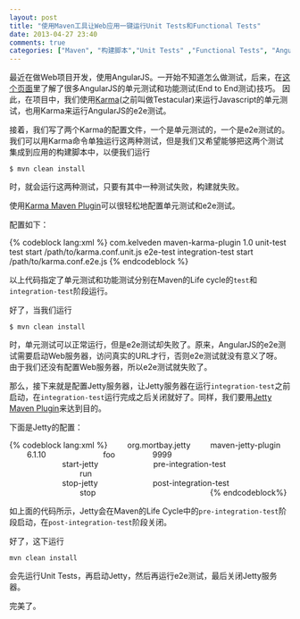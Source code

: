 ```yaml
---
layout: post
title: "使用Maven工具让Web应用一键运行Unit Tests和Functional Tests"
date: 2013-04-27 23:40
comments: true
categories: ["Maven", "构建脚本","Unit Tests" ,"Functional Tests", "AngularJS", "Karma"]
---
```


最近在做Web项目开发，使用AngularJS。一开始不知道怎么做测试，后来，在[这个页面](http://www.yearofmoo.com/2013/01/full-spectrum-testing-with-angularjs-and-testacular.html)里了解了很多AngularJS的单元测试和功能测试(End to End测试)技巧。 因此，在项目中，我们使用[Karma](http://karma-runner.github.io/0.8/index.html)(之前叫做Testacular)来运行Javascript的单元测试，也用Karma来运行AngularJS的e2e测试。

接着，我们写了两个Karma的配置文件，一个是单元测试的，一个是e2e测试的。我们可以用Karma命令单独运行这两种测试，但是我们又希望能够把这两个测试集成到应用的构建脚本中，以便我们运行

```
$ mvn clean install
```

时，就会运行这两种测试，只要有其中一种测试失败，构建就失败。

使用[Karma Maven Plugin](https://github.com/karma-runner/maven-karma-plugin)可以很轻松地配置单元测试和e2e测试。

配置如下：

<!-- more -->

{% codeblock lang:xml %}
<plugin>
	<groupId>com.kelveden</groupId>
	<artifactId>maven-karma-plugin</artifactId>
	<version>1.0</version>
	<executions>
    	<execution>
			<id>unit-test</id>
			<phase>test</phase>
            <goals>
				<goal>start</goal>
            </goals>
			<configuration>
        		<configFile>/path/to/karma.conf.unit.js</configFile>
    		</configuration>
        </execution>
        <execution>
			<id>e2e-test</id>
			<phase>integration-test</phase>
            <goals>
                <goal>start</goal>
            </goals>
			<configuration>
        		<configFile>/path/to/karma.conf.e2e.js</configFile>
    		</configuration>
        </execution>
    </executions>
</plugin>
{% endcodeblock %}

以上代码指定了单元测试和功能测试分别在Maven的Life cycle的`test`和`integration-test`阶段运行。

好了，当我们运行

```
$ mvn clean install
```

时，单元测试可以正常运行，但是e2e测试却失败了。原来，AngularJS的e2e测试需要启动Web服务器，访问真实的URL才行，否则e2e测试就没有意义了呀。
由于我们还没有配置Web服务器，所以e2e测试就失败了。

那么，接下来就是配置Jetty服务器，让Jetty服务器在运行`integration-test`之前启动，在`integration-test`运行完成之后关闭就好了。同样，我们要用[Jetty Maven Plugin](http://docs.codehaus.org/display/JETTY/Maven+Jetty+Plugin)来达到目的。

下面是Jetty的配置：

{% codeblock lang:xml %}
<plugin>
        <groupId>org.mortbay.jetty</groupId>
        <artifactId>maven-jetty-plugin</artifactId>
        <version>6.1.10</version>
        <configuration>
                <stopKey>foo</stopKey>
                <stopPort>9999</stopPort>
        </configuration>
        <executions>
                <execution>
                        <id>start-jetty</id>
                        <phase>pre-integration-test</phase>
                        <goals>
                                <goal>run</goal>
                        </goals>
                </execution>
                <execution>
                        <id>stop-jetty</id>
                        <phase>post-integration-test</phase>
                        <goals>
                                <goal>stop</goal>
                        </goals>
                </execution>
        </executions>
</plugin>
{% endcodeblock%}

如上面的代码所示，Jetty会在Maven的Life Cycle中的`pre-integration-test`阶段启动，在`post-integration-test`阶段关闭。

好了，这下运行

```
mvn clean install
```

会先运行Unit Tests，再启动Jetty，然后再运行e2e测试，最后关闭Jetty服务器。

完美了。
